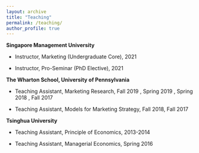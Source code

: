 ```yaml
---
layout: archive
title: "Teaching"
permalink: /teaching/
author_profile: true
---
```

**Singapore Management University**

* Instructor, Marketing (Undergraduate Core), 2021

* Instructor, Pro-Seminar (PhD Elective), 2021

**The Wharton School, University of Pennsylvania**

* Teaching Assistant, Marketing Research, Fall 2019 , Spring 2019 , Spring 2018 , Fall 2017 

* Teaching Assistant, Models for Marketing Strategy, Fall 2018, Fall 2017

**Tsinghua University**

* Teaching Assistant, Principle of Economics, 2013-2014 

* Teaching Assistant, Managerial Economics, Spring 2016 
